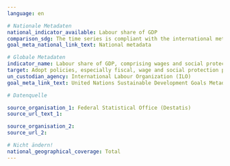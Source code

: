 ```yaml
---
language: en

# Nationale Metadaten
national_indicator_available: Labour share of GDP
comparison_sdg: The time series is compliant with the international metadata description.
goal_meta_national_link_text: National metadata

# Globale Metadaten
indicator_name: Labour share of GDP, comprising wages and social protection transfers
target: Adopt policies, especially fiscal, wage and social protection policies, and progressively achieve greater equality
un_custodian_agency: International Labour Organization (ILO)
goal_meta_link_text: United Nations Sustainable Development Goals Metadata

# Datenquelle

source_organisation_1: Federal Statistical Office (Destatis)
source_url_text_1:

source_organisation_2:
source_url_2:

# Nicht ändern!
national_geographical_coverage: Total
---
```


